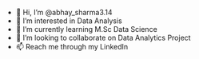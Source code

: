 - 👋 Hi, I’m @abhay_sharma3.14
- 👀 I’m interested in Data Analysis
- 🌱 I’m currently learning M.Sc Data Science
- 💞️ I’m looking to collaborate on Data Analytics Project
- 📫 Reach me through my LinkedIn

<!---
hackerabhay1/hackerabhay1 is a ✨ special ✨ repository because its `README.md` (this file) appears on your GitHub profile.
You can click the Preview link to take a look at your changes.
--->
